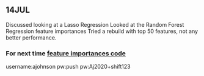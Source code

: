 
## 14JUL
Discussed looking at a Lasso Regression 
Looked at the Random Forest Regression feature importances
Tried a rebuild with top 50 features, not any better performance.

### For next time [feature importances code](https://github.com/AVJdataminer/pathsun/blob/master/notebooks/Pathrise_DW_outdated.ipynb)

username:ajohnson
pw:push
pw:Aj2020+shift123

<!--stackedit_data:
eyJoaXN0b3J5IjpbMTAzMTU3NjQ1MCwtMTI4MzE4MzU5Ml19
-->